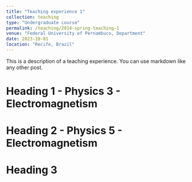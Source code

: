 ```yaml
---
title: "Teaching experience 1"
collection: teaching
type: "Undergraduate course"
permalink: /teaching/2014-spring-teaching-1
venue: "Federal University of Pernambuco, Department"
date: 2023-10-01
location: "Recife, Brazil"
---
```


This is a description of a teaching experience. You can use markdown like any other post.

Heading 1 - Physics 3 - Electromagnetism
======

Heading 2 - Physics 5 - Electromagnetism 
======

Heading 3
======

